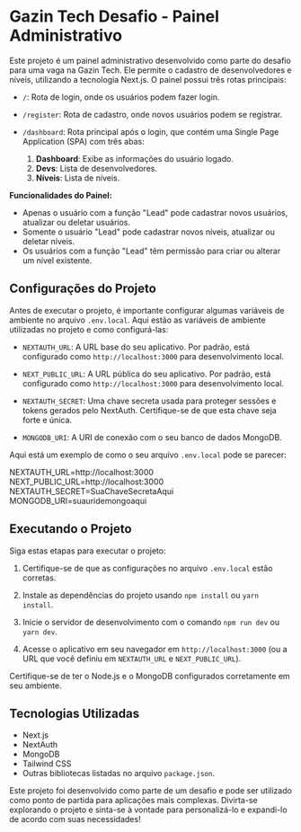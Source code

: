 # Gazin Tech Desafio - Painel Administrativo

Este projeto é um painel administrativo desenvolvido como parte do desafio para uma vaga na Gazin Tech. Ele permite o cadastro de desenvolvedores e níveis, utilizando a tecnologia Next.js. O painel possui três rotas principais:

- `/`: Rota de login, onde os usuários podem fazer login.
- `/register`: Rota de cadastro, onde novos usuários podem se registrar.
- `/dashboard`: Rota principal após o login, que contém uma Single Page Application (SPA) com três abas:

    1. **Dashboard**: Exibe as informações do usuário logado.
    2. **Devs**: Lista de desenvolvedores.
    3. **Níveis**: Lista de níveis.

**Funcionalidades do Painel:**

- Apenas o usuário com a função "Lead" pode cadastrar novos usuários, atualizar ou deletar usuários.
- Somente o usuário "Lead" pode cadastrar novos níveis, atualizar ou deletar níveis.
- Os usuários com a função "Lead" têm permissão para criar ou alterar um nível existente.

## Configurações do Projeto

Antes de executar o projeto, é importante configurar algumas variáveis de ambiente no arquivo `.env.local`. Aqui estão as variáveis de ambiente utilizadas no projeto e como configurá-las:

- `NEXTAUTH_URL`: A URL base do seu aplicativo. Por padrão, está configurado como `http://localhost:3000` para desenvolvimento local.

- `NEXT_PUBLIC_URL`: A URL pública do seu aplicativo. Por padrão, está configurado como `http://localhost:3000` para desenvolvimento local.

- `NEXTAUTH_SECRET`: Uma chave secreta usada para proteger sessões e tokens gerados pelo NextAuth. Certifique-se de que esta chave seja forte e única.

- `MONGODB_URI`: A URI de conexão com o seu banco de dados MongoDB.

Aqui está um exemplo de como o seu arquivo `.env.local` pode se parecer:

NEXTAUTH_URL=http://localhost:3000
NEXT_PUBLIC_URL=http://localhost:3000
NEXTAUTH_SECRET=SuaChaveSecretaAqui
MONGODB_URI=suauridemongoaqui

## Executando o Projeto

Siga estas etapas para executar o projeto:

1. Certifique-se de que as configurações no arquivo `.env.local` estão corretas.

2. Instale as dependências do projeto usando `npm install` ou `yarn install`.

3. Inicie o servidor de desenvolvimento com o comando `npm run dev` ou `yarn dev`.

4. Acesse o aplicativo em seu navegador em `http://localhost:3000` (ou a URL que você definiu em `NEXTAUTH_URL` e `NEXT_PUBLIC_URL`).

Certifique-se de ter o Node.js e o MongoDB configurados corretamente em seu ambiente.

## Tecnologias Utilizadas

- Next.js
- NextAuth
- MongoDB
- Tailwind CSS
- Outras bibliotecas listadas no arquivo `package.json`.

Este projeto foi desenvolvido como parte de um desafio e pode ser utilizado como ponto de partida para aplicações mais complexas.
Divirta-se explorando o projeto e sinta-se à vontade para personalizá-lo e expandi-lo de acordo com suas necessidades!